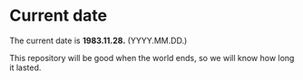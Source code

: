 # Current date

The current date is **1983.11.28.** (YYYY.MM.DD.)

This repository will be good when the world ends, so we will know how long it lasted.